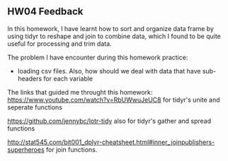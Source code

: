
## HW04 Feedback 

In this homework, I have learnt how to sort and organize data frame by using tidyr to reshape and join to combine data, which I found to be quite useful for processing and trim
data.

The problem I have encounter during this homework practice: 
- loading csv files. Also, how should we deal with data that have sub-headers for each variable 




The links that guided me throught this homework: 
https://www.youtube.com/watch?v=RbUWwuJeUC8  for tidyr's unite and seperate functions  

https://github.com/jennybc/lotr-tidy also for tidyr's gather and spread functions

http://stat545.com/bit001_dplyr-cheatsheet.html#inner_joinpublishers-superheroes for join functions. 
